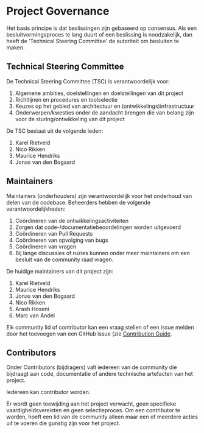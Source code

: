 # Project Governance

Het basis principe is dat beslissingen zijn gebaseerd op consensus. Als een besluitvormingsproces te
lang duurt of een beslissing is noodzakelijk, dan heeft de 'Technical Steering Committee' de
autoriteit om besluiten te maken.

## Technical Steering Committee

De Technical Steering Committee (TSC) is verantwoordelijk voor:

1. Algemene ambities, doelstellingen en doelstellingen van dit project
1. Richtlijnen en procedures en toolselectie
1. Keuzes op het gebied van architectuur en (ontwikkelings)infrastructuur
1. Onderwerpen/kwesties onder de aandacht brengen die van belang zijn voor de sturing/ontwikkeling
   van dit project

De TSC bestaat uit de volgende leden:

1. Karel Rietveld
1. Nico Rikken
1. Maurice Hendriks
1. Jonas van den Bogaard

## Maintainers

Maintainers (onderhouders) zijn verantwoordelijk voor het onderhoud van delen van de codebase.
Beheerders hebben de volgende verantwoordelijkheden:

1. Coördineren van de ontwikkelingsactiviteiten
1. Zorgen dat code-/documentatiebeoordelingen worden uitgevoerd
1. Coördineren van Pull Requests
1. Coördineren van opvolging van bugs
1. Coördineren van vragen
1. Bij lange discussies of ruzies kunnen onder meer maintainers om een besluit van de community raad
   vragen.

De huidige maintainers van dit project zijn:

1. Karel Rietveld
1. Maurice Hendriks
1. Jonas van den Bogaard
1. Nico Rikken
1. Arash Hoseni
1. Marc van Andel

Elk community lid of contributor kan een vraag stellen of een issue melden door het toevoegen van
een GitHub issue (zie [Contribution Guide](./CONTRIBUTING.md).

## Contributors

Onder Contributors (bijdragers) valt iedereen van de community die bijdraagt aan code, documentatie
of andere technische artefacten van het project.

Iedereen kan contributor worden.

Er wordt geen toewijding aan het project verwacht, geen specifieke vaardigheidsvereisten en geen
selectieproces. Om een contributor te worden, hoeft een lid van de community alleen maar een of
meerdere acties uit te voeren die gunstig zijn voor het project.

